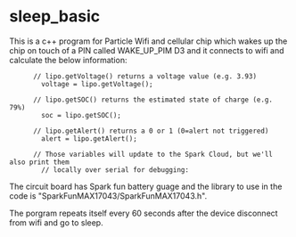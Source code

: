 # sleep_basic

This is a c++ program for Particle Wifi and cellular chip which wakes up the chip on touch of a PIN called WAKE_UP_PIM D3 and it connects to wifi and calculate the below information:

          // lipo.getVoltage() returns a voltage value (e.g. 3.93)
	        voltage = lipo.getVoltage();
	        
          // lipo.getSOC() returns the estimated state of charge (e.g. 79%)
	        soc = lipo.getSOC();
	        
          // lipo.getAlert() returns a 0 or 1 (0=alert not triggered)
	        alert = lipo.getAlert();
          
          // Those variables will update to the Spark Cloud, but we'll also print them
	        // locally over serial for debugging:
          
          
The circuit board has Spark fun battery guage  and the library to use in the code is "SparkFunMAX17043/SparkFunMAX17043.h".

The porgram repeats itself every 60 seconds after the device disconnect from wifi and go to sleep.

